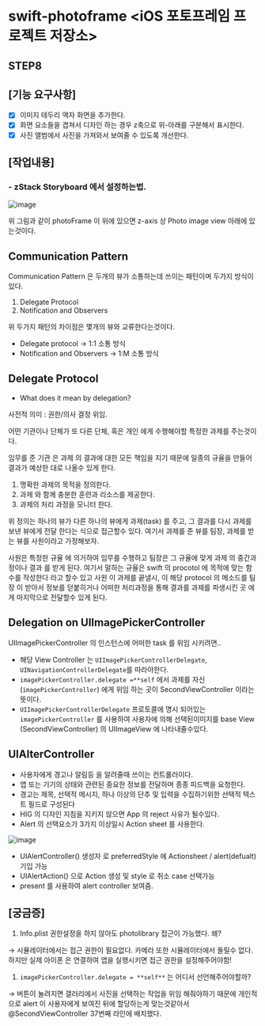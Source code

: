 # swift-photoframe <iOS 포토프레임 프로젝트 저장소> 

## STEP8

## [기능 요구사항]
- [X] 이미지 테두리 액자 화면을 추가한다.
- [X] 화면 요소들을 겹쳐서 디자인 하는 경우 z축으로 위-아래를 구분해서 표시한다.
- [X] 사진 앨범에서 사진을 가져와서 보여줄 수 있도록 개선한다.

## [작업내용]
### - zStack Storyboard 에서 설정하는법.  

![image](https://user-images.githubusercontent.com/36659877/154847991-0723cda0-ce97-42db-8bba-ab73dc43fd1d.png)

위 그림과 같이 photoFrame 이 위에 있으면 z-axis 상 Photo image view 아래에 있는것이다.  


## Communication Pattern 

Communication Pattern 은 두개의 뷰가 소통하는데 쓰이는 패턴이며 두가지 방식이 있다.  

1. Delegate Protocol 
2. Notification and Observers 

위 두가지 패턴의 차이점은 몇개의 뷰와 교류한다는것이다. 
- Delegate protocol →  1:1 소통 방식
- Notification and Observers → 1:M 소통 방식  

## Delegate Protocol

- What does it mean by delegation?

사전적 의미 : 권한/의사 결정 위임. 

어떤 기관이나 단체가 또 다른 단체, 혹은 개인 에게 수행해야할 특정한 과제를 주는것이다.  

임무를 준 기관 은 과제 의 결과에 대한 모든 책임을 지기 때문에 일종의 규율을 만들어 결과가 예상한 대로 나올수 있게 한다. 

1. 명확한 과제의 목적을 정의한다. 
2. 과제 와 함께 충분한 훈련과 리소스를 제공한다. 
3. 과제의 처리 과정을 모니터 한다. 

위 정의는 하나의 뷰가 다른 하나의 뷰에게 과제(task) 를 주고, 그 결과를 다시 과제를 보낸 뷰에게 전달 한다는 식으로 접근할수 있다.  여기서 과제를 준 뷰를 팀장, 과제를 받는 뷰를 사원이라고 가정해보자.

사원은 특정한 규율 에 의거하여 임무를 수행하고 팀장은 그 규율에 맞게 과제 의 중간과정이나 결과 를 받게 된다. 여기서 말하는 규율은 swift 의 procotol 에 목적에 맞는 함수를 작성한다 라고 할수 있고 사원 이 과제를 끝낼시, 이 해당 protocol 의 메소드를 팀장 이 받아서 정보를 덛붙히거나 어떠한 처리과정을 통해 결과를 과제를 파생시킨 곳 에게 마지막으로 전달할수 있게 된다.

## Delegation on UIImagePickerController

UIImagePickerController 의 인스턴스에 어떠한 task 를 위임 시키려면.. 

- 해당 View Controller 는 `UIImagePickerControllerDelegate`, `UINavigationControllerDelegate`를 따라야한다.
- `imagePickerController.delegate =**self` 에서 과제를 자신(`imagePickerController`) 에게 위임 하는 곳이 SecondViewController 이라는뜻이다.
- `UIImagePickerControllerDelegate` 프로토콜에 명시 되어있는 `imagePickerController` 를 사용하여 사용자에 의해 선택된이미지를 base View (SecondViewController) 의 UIImageView 에 나타내줄수있다.

## UIAlterController 
- 사용자에게 경고나 알림등 을 알려줄때 쓰이는 컨트롤러이다.
- 앱 또는 기기의 상태와 관련된 중요한 정보를 전달하며 종종 피드백을 요청한다.
- 경고는 제목, 선택적 메시지, 하나 이상의 단추 및 입력을 수집하기위한 선택적 텍스트 필드로 구성된다
- HIG 의 디자인 지침을 지키지 않으면 App 의 reject 사유가 될수있다.
- Alert 의 선택요소가 3가지 이상일시 Action sheet 를 사용한다.

![image](https://user-images.githubusercontent.com/36659877/154836842-a6ad4fce-cdb1-49d0-9fa9-76fe56a277ed.png)

- UIAlertController() 생성자 로 preferredStyle 에 Actionsheet / alert(defualt) 기입 가능
- UIAlertAction() 으로 Action 생성 및 style 로 취소 case 선택가능
- present 를 사용하여 alert controller 보여줌.


## [궁금증]
1. Info.plist 권한설정을 하지 않아도 photolibrary 접근이 가능했다. 왜?

→ 시뮬레이터에서는 접근 권한이 필요없다. 카메라 또한 시뮬레이터에서 돌릴수 없다. 하지만 실제 아이폰 은 연결하여 앱을 실행시키면 접근 권한을 설정해주어야함!  

1. `imagePickerController.delegate = **self**` 는 어디서 선언해주어야할까? 

→ 버튼이 눌려지면 갤러리에서 사진을 선택하는 작업을 위임 해줘야하기 때문에 개인적으로 alert 이 사용자에게 보여진 뒤에 할당하는게 맞는것같아서 @SecondViewController 37번째 라인에 배치했다.

